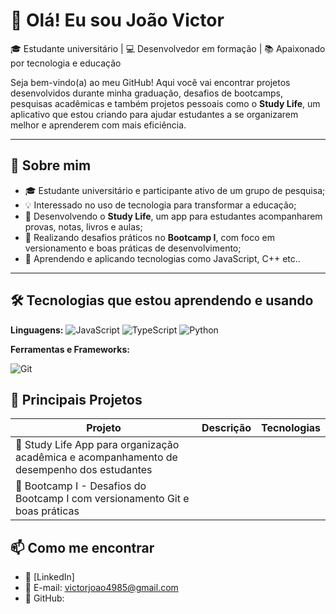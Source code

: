 # 👋 Olá! Eu sou João Victor

🎓 Estudante universitário | 💻 Desenvolvedor em formação | 📚 Apaixonado por tecnologia e educação

Seja bem-vindo(a) ao meu GitHub! Aqui você vai encontrar projetos desenvolvidos durante minha graduação, desafios de bootcamps, pesquisas acadêmicas e também projetos pessoais como o **Study Life**, um aplicativo que estou criando para ajudar estudantes a se organizarem melhor e aprenderem com mais eficiência.

---

## 🧠 Sobre mim

- 🎓 Estudante universitário e participante ativo de um grupo de pesquisa;
- 💡 Interessado no uso de tecnologia para transformar a educação;
- 📱 Desenvolvendo o **Study Life**, um app para estudantes acompanharem provas, notas, livros e aulas;
- 🧪 Realizando desafios práticos no **Bootcamp I**, com foco em versionamento e boas práticas de desenvolvimento;
- 🌱 Aprendendo e aplicando tecnologias como JavaScript, C++ etc..

---

## 🛠️ Tecnologias que estou aprendendo e usando

**Linguagens:**
 ![JavaScript](https://img.shields.io/badge/-JavaScript-F7DF1E?style=flat&logo=javascript&logoColor=000)
![TypeScript](https://img.shields.io/badge/-TypeScript-3178C6?style=flat&logo=typescript&logoColor=fff)
![Python](https://img.shields.io/badge/-Python-3776AB?style=flat&logo=python&logoColor=fff)

**Ferramentas e Frameworks:** 
 
![Git](https://img.shields.io/badge/-Git-F05032?style=flat&logo=git&logoColor=fff)

## 📌 Principais Projetos

| Projeto | Descrição | Tecnologias |
|--------|-----------|-------------|
| 📱 Study Life App para organização acadêmica e acompanhamento de desempenho dos estudantes 
| 🧠 Bootcamp I - Desafios do Bootcamp I com versionamento Git e boas práticas  

 
## 📫 Como me encontrar

- 💼 [LinkedIn] 
- 📧 E-mail:  victorjoao4985@gmail.com
- 🐙 GitHub: 

